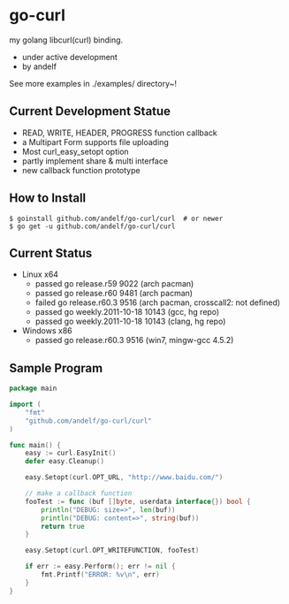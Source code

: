 go-curl
=======

my golang libcurl(curl) binding.

 * under active development
 * by andelf

See more examples in ./examples/ directory~!

Current Development Statue
--------------------------

 * READ, WRITE, HEADER, PROGRESS function callback
 * a Multipart Form supports file uploading
 * Most curl_easy_setopt option
 * partly implement share & multi interface
 * new callback function prototype

How to Install
--------------

	$ goinstall github.com/andelf/go-curl/curl  # or newer
    $ go get -u github.com/andelf/go-curl/curl

Current Status
--------------

 * Linux x64
   * passed go release.r59 9022 (arch pacman)
   * passed go release.r60 9481 (arch pacman)
   * failed go release.r60.3 9516 (arch pacman, crosscall2: not defined)
   * passed go weekly.2011-10-18 10143 (gcc, hg repo)
   * passed go weekly.2011-10-18 10143 (clang, hg repo)
 * Windows x86
   * passed go release.r60.3 9516 (win7, mingw-gcc 4.5.2)

Sample Program
--------------

```go
package main

import (
    "fmt"
    "github.com/andelf/go-curl/curl"
)

func main() {
    easy := curl.EasyInit()
    defer easy.Cleanup()

    easy.Setopt(curl.OPT_URL, "http://www.baidu.com/")

    // make a callback function
    fooTest := func (buf []byte, userdata interface{}) bool {
        println("DEBUG: size=>", len(buf))
        println("DEBUG: content=>", string(buf))
        return true
    }

    easy.Setopt(curl.OPT_WRITEFUNCTION, fooTest)

    if err := easy.Perform(); err != nil {
        fmt.Printf("ERROR: %v\n", err)
    }
}
```
